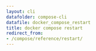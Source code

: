 ```yaml
---
layout: cli
datafolder: compose-cli
datafile: docker_compose_restart
title: docker compose restart
redirect_from:
- /compose/reference/restart/
---
```

<!--
Sorry, but the contents of this page are automatically generated from
Docker's source code. If you want to suggest a change to the text that appears
here, you'll need to find the string by searching this repo:
https://github.com/docker/compose
-->
